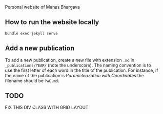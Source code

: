 Personal website of Manas Bhargava

## How to run the website locally
`bundle exec jekyll serve`


## Add a new publication

To add a new publication, create a new file with extension `.md` in
`_publications/YEAR/` (note the underscore). The naming convention is to use the first letter of each word in the title of the publication. For instance, if the name of the publication is *Parameterization with  Coordinates* the filename should be `PwC.md`.

## TODO

FIX THIS DIV CLASS WITH GRID LAYOUT
